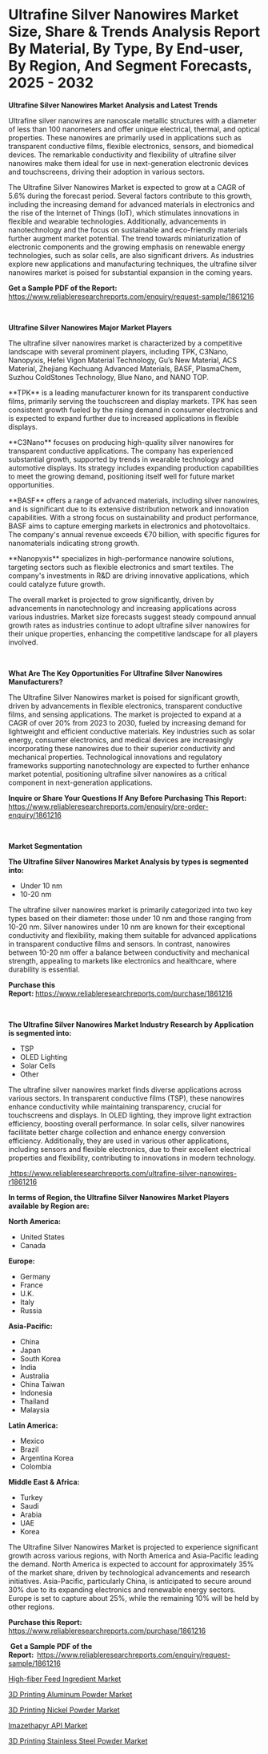 <p><h1>Ultrafine Silver Nanowires Market Size, Share & Trends Analysis Report By Material, By Type, By End-user, By Region, And Segment Forecasts, 2025 - 2032</h1></p><p><strong>Ultrafine Silver Nanowires Market Analysis and Latest Trends</strong></p>
<p><p>Ultrafine silver nanowires are nanoscale metallic structures with a diameter of less than 100 nanometers and offer unique electrical, thermal, and optical properties. These nanowires are primarily used in applications such as transparent conductive films, flexible electronics, sensors, and biomedical devices. The remarkable conductivity and flexibility of ultrafine silver nanowires make them ideal for use in next-generation electronic devices and touchscreens, driving their adoption in various sectors.</p><p>The Ultrafine Silver Nanowires Market is expected to grow at a CAGR of 5.6% during the forecast period. Several factors contribute to this growth, including the increasing demand for advanced materials in electronics and the rise of the Internet of Things (IoT), which stimulates innovations in flexible and wearable technologies. Additionally, advancements in nanotechnology and the focus on sustainable and eco-friendly materials further augment market potential. The trend towards miniaturization of electronic components and the growing emphasis on renewable energy technologies, such as solar cells, are also significant drivers. As industries explore new applications and manufacturing techniques, the ultrafine silver nanowires market is poised for substantial expansion in the coming years.</p></p>
<p><strong>Get a Sample PDF of the Report:&nbsp;</strong> <a href="https://www.reliableresearchreports.com/enquiry/request-sample/1861216?utm_campaign=120&utm_medium=2&utm_source=Github&utm_content=ia&utm_term=03022025&utm_id=ultrafine-silver-nanowires">https://www.reliableresearchreports.com/enquiry/request-sample/1861216</a></p>
<p>&nbsp;</p>
<p><strong>Ultrafine Silver Nanowires Major Market Players</strong></p>
<p><p>The ultrafine silver nanowires market is characterized by a competitive landscape with several prominent players, including TPK, C3Nano, Nanopyxis, Hefei Vigon Material Technology, Gu’s New Material, ACS Material, Zhejiang Kechuang Advanced Materials, BASF, PlasmaChem, Suzhou ColdStones Technology, Blue Nano, and NANO TOP. </p><p>**TPK** is a leading manufacturer known for its transparent conductive films, primarily serving the touchscreen and display markets. TPK has seen consistent growth fueled by the rising demand in consumer electronics and is expected to expand further due to increased applications in flexible displays.</p><p>**C3Nano** focuses on producing high-quality silver nanowires for transparent conductive applications. The company has experienced substantial growth, supported by trends in wearable technology and automotive displays. Its strategy includes expanding production capabilities to meet the growing demand, positioning itself well for future market opportunities.</p><p>**BASF** offers a range of advanced materials, including silver nanowires, and is significant due to its extensive distribution network and innovation capabilities. With a strong focus on sustainability and product performance, BASF aims to capture emerging markets in electronics and photovoltaics. The company's annual revenue exceeds €70 billion, with specific figures for nanomaterials indicating strong growth.</p><p>**Nanopyxis** specializes in high-performance nanowire solutions, targeting sectors such as flexible electronics and smart textiles. The company's investments in R&D are driving innovative applications, which could catalyze future growth.</p><p>The overall market is projected to grow significantly, driven by advancements in nanotechnology and increasing applications across various industries. Market size forecasts suggest steady compound annual growth rates as industries continue to adopt ultrafine silver nanowires for their unique properties, enhancing the competitive landscape for all players involved.</p></p>
<p>&nbsp;</p>
<p><strong>What Are The Key Opportunities For Ultrafine Silver Nanowires Manufacturers?</strong></p>
<p><p>The Ultrafine Silver Nanowires market is poised for significant growth, driven by advancements in flexible electronics, transparent conductive films, and sensing applications. The market is projected to expand at a CAGR of over 20% from 2023 to 2030, fueled by increasing demand for lightweight and efficient conductive materials. Key industries such as solar energy, consumer electronics, and medical devices are increasingly incorporating these nanowires due to their superior conductivity and mechanical properties. Technological innovations and regulatory frameworks supporting nanotechnology are expected to further enhance market potential, positioning ultrafine silver nanowires as a critical component in next-generation applications.</p></p>
<p><strong>Inquire or Share Your Questions If Any Before Purchasing This Report:</strong> <a href="https://www.reliableresearchreports.com/enquiry/pre-order-enquiry/1861216?utm_campaign=120&utm_medium=2&utm_source=Github&utm_content=ia&utm_term=03022025&utm_id=ultrafine-silver-nanowires">https://www.reliableresearchreports.com/enquiry/pre-order-enquiry/1861216</a></p>
<p>&nbsp;</p>
<p><strong>Market Segmentation</strong></p>
<p><strong>The Ultrafine Silver Nanowires Market Analysis by types is segmented into:</strong></p>
<p><ul><li>Under 10 nm</li><li>10-20 nm</li></ul></p>
<p><p>The ultrafine silver nanowires market is primarily categorized into two key types based on their diameter: those under 10 nm and those ranging from 10-20 nm. Silver nanowires under 10 nm are known for their exceptional conductivity and flexibility, making them suitable for advanced applications in transparent conductive films and sensors. In contrast, nanowires between 10-20 nm offer a balance between conductivity and mechanical strength, appealing to markets like electronics and healthcare, where durability is essential.</p></p>
<p><strong>Purchase this Report:&nbsp;</strong><a href="https://www.reliableresearchreports.com/purchase/1861216?utm_campaign=120&utm_medium=2&utm_source=Github&utm_content=ia&utm_term=03022025&utm_id=ultrafine-silver-nanowires">https://www.reliableresearchreports.com/purchase/1861216</a></p>
<p>&nbsp;</p>
<p><strong>The Ultrafine Silver Nanowires Market Industry Research by Application is segmented into:</strong></p>
<p><ul><li>TSP</li><li>OLED Lighting</li><li>Solar Cells</li><li>Other</li></ul></p>
<p><p>The ultrafine silver nanowires market finds diverse applications across various sectors. In transparent conductive films (TSP), these nanowires enhance conductivity while maintaining transparency, crucial for touchscreens and displays. In OLED lighting, they improve light extraction efficiency, boosting overall performance. In solar cells, silver nanowires facilitate better charge collection and enhance energy conversion efficiency. Additionally, they are used in various other applications, including sensors and flexible electronics, due to their excellent electrical properties and flexibility, contributing to innovations in modern technology.</p></p>
<p><a href="https://www.reliableresearchreports.com/ultrafine-silver-nanowires-r1861216?utm_campaign=120&utm_medium=2&utm_source=Github&utm_content=ia&utm_term=03022025&utm_id=ultrafine-silver-nanowires">&nbsp;https://www.reliableresearchreports.com/ultrafine-silver-nanowires-r1861216</a></p>
<p><strong>In terms of Region, the Ultrafine Silver Nanowires Market Players available by Region are:</strong></p>
<p>
    <p> <strong> North America: </strong>
        <ul>
            <li>United States</li>
            <li>Canada</li>
        </ul>
        </p> 
    <p> <strong> Europe: </strong>
        <ul>
            <li>Germany</li>
            <li>France</li>
            <li>U.K.</li>
            <li>Italy</li>
            <li>Russia</li>
        </ul>
        </p> 
    <p> <strong> Asia-Pacific: </strong>
        <ul>
            <li>China</li>
            <li>Japan</li>
            <li>South Korea</li>
            <li>India</li>
            <li>Australia</li>
            <li>China Taiwan</li>
            <li>Indonesia</li>
            <li>Thailand</li>
            <li>Malaysia</li>
        </ul>
        </p> 
    <p> <strong> Latin America: </strong>
        <ul>
            <li>Mexico</li>
            <li>Brazil</li>
            <li>Argentina Korea</li>
            <li>Colombia</li>
        </ul>
        </p> 
    <p> <strong> Middle East & Africa: </strong>
        <ul>
            <li>Turkey</li>
            <li>Saudi</li>
            <li>Arabia</li>
            <li>UAE</li>
            <li>Korea</li>
        </ul>
    </p>
    </p>
<p><p>The Ultrafine Silver Nanowires Market is projected to experience significant growth across various regions, with North America and Asia-Pacific leading the demand. North America is expected to account for approximately 35% of the market share, driven by technological advancements and research initiatives. Asia-Pacific, particularly China, is anticipated to secure around 30% due to its expanding electronics and renewable energy sectors. Europe is set to capture about 25%, while the remaining 10% will be held by other regions.</p></p>
<p><strong>Purchase this Report: </strong><a href="https://www.reliableresearchreports.com/purchase/1861216?utm_campaign=120&utm_medium=2&utm_source=Github&utm_content=ia&utm_term=03022025&utm_id=ultrafine-silver-nanowires">https://www.reliableresearchreports.com/purchase/1861216</a></p>
<p>&nbsp;<strong>Get a Sample PDF of the Report:&nbsp;&nbsp;</strong><a href="https://www.reliableresearchreports.com/enquiry/request-sample/1861216?utm_campaign=120&utm_medium=2&utm_source=Github&utm_content=ia&utm_term=03022025&utm_id=ultrafine-silver-nanowires">https://www.reliableresearchreports.com/enquiry/request-sample/1861216</a></p>
<p><strong></strong></p>
<p><p><a href="https://github.com/ramraomeyie/Market-Research-Report-List-1/blob/main/high-fiber-feed-ingredient-market.md?utm_campaign=120&utm_medium=2&utm_source=Github&utm_content=ia&utm_term=03022025&utm_id=ultrafine-silver-nanowires">High-fiber Feed Ingredient Market</a></p><p><a href="https://github.com/ovtkosle/Market-Research-Report-List-1/blob/main/3d-printing-aluminum-powder-market.md?utm_campaign=120&utm_medium=2&utm_source=Github&utm_content=ia&utm_term=03022025&utm_id=ultrafine-silver-nanowires">3D Printing Aluminum Powder Market</a></p><p><a href="https://github.com/nabadeneme/Market-Research-Report-List-1/blob/main/3d-printing-nickel-powder-market.md?utm_campaign=120&utm_medium=2&utm_source=Github&utm_content=ia&utm_term=03022025&utm_id=ultrafine-silver-nanowires">3D Printing Nickel Powder Market</a></p><p><a href="https://github.com/vitrilaoire/Market-Research-Report-List-1/blob/main/imazethapyr-api-market.md?utm_campaign=120&utm_medium=2&utm_source=Github&utm_content=ia&utm_term=03022025&utm_id=ultrafine-silver-nanowires">Imazethapyr API Market</a></p><p><a href="https://github.com/maclarensidney/Market-Research-Report-List-1/blob/main/3d-printing-stainless-steel-powder-market.md?utm_campaign=120&utm_medium=2&utm_source=Github&utm_content=ia&utm_term=03022025&utm_id=ultrafine-silver-nanowires">3D Printing Stainless Steel Powder Market</a></p></p>
